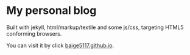 My personal blog
====================

Built with jekyll, html/markup/textile and some js/css, targeting HTML5 conforming browsers.

You can visit it by click [baige5117.github.io](http://baige5117.github.io/).